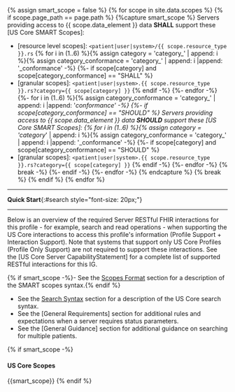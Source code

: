 <!-- This liquid script creates context specific text for each pages quickstart using input data from input/data/scopes.csv -->
{% assign smart_scope = false %}
{% for scope in site.data.scopes %}
  {% if scope.page_path == page.path %}
    {%capture smart_scope %}
Servers providing access to {{ scope.data_element }} data **SHALL** support these [US Core SMART Scopes]:
  -  [resource level scopes]\: `<patient|user|system>/{{ scope.resource_type }}.rs`
{% for i in (1..6) %}{% assign category =  'category_' | append: i %}{% assign category_conformance =  'category_' | append: i |append: '_conformance' -%}
{%- if scope[category] and scope[category_conformance] == "SHALL" %}
  -  [granular scopes]\: `<patient|user|system>.{{ scope.resource_type }}.rs?category={{ scope[category] }}`
{% endif -%}
{%- endfor -%}
{%- for i in (1..6) %}{% assign category_conformance =  'category_' | append: i |append: '_conformance' -%}
{%- if scope[category_conformance] == "SHOULD" %}
Servers providing access to {{ scope.data_element }} data **SHOULD** support these [US Core SMART Scopes]:
{% for i in (1..6) %}{% assign category =  'category_' | append: i %}{% assign category_conformance =  'category_' | append: i |append: '_conformance' -%}
{%- if scope[category] and scope[category_conformance] == "SHOULD" %}
  -  [granular scopes]\: `<patient|user|system>.{{ scope.resource_type }}.rs?category={{ scope[category] }}`
{% endif -%}
{%- endfor -%}
{% break -%}
{%- endif -%}
{%- endfor -%}
     {% endcapture %}
    {% break %}
  {% endif %}
{% endfor %}

---

**Quick Start**{:#search style="font-size: 20px;"}
<a name="quick-start"> </a>

---

Below is an overview of the required Server RESTful FHIR interactions for this profile - for example, search and read operations - when supporting the US Core interactions to access this profile's information (Profile Support + Interaction Support). Note that systems that support only US Core Profiles (Profile Only Support) are not required to support these interactions.  See the [US Core Server CapabilityStatement] for a complete list of supported RESTful interactions for this IG.

{% if smart_scope -%}- See the [Scopes Format](scopes.html#scopes-format) section for a description of the SMART scopes syntax.{% endif %}
- See the [Search Syntax](general-guidance.html#search-syntax) section for a description of the US Core search syntax.
- See the [General Requirements] section for additional rules and expectations when a server requires status parameters.
- See the [General Guidance] section for additional guidance on searching for multiple patients.





{% if smart_scope -%}
#### US Core Scopes
{{smart_scope}}
{% endif %}




